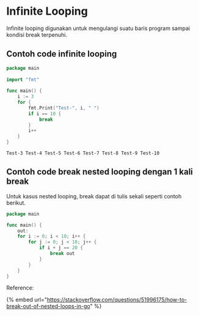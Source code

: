 # Infinite Looping

Infinite looping digunakan untuk mengulangi suatu baris program sampai kondisi break terpenuhi.

## Contoh code infinite looping

```go
package main
 
import "fmt"
 
func main() {
	i := 3
	for {
		fmt.Print("Test-", i, " ")
		if i == 10 {
			break
		}
		i++
	}
}
```

```
Test-3 Test-4 Test-5 Test-6 Test-7 Test-8 Test-9 Test-10 
```

## Contoh code break nested looping dengan 1 kali break

Untuk kasus nested looping, break dapat di tulis sekali seperti contoh berikut.

```go
package main

func main() {
    out:
    for i := 0; i < 10; i++ {
        for j := 0; j < 10; j++ {
            if i + j == 20 {
                break out
            }
        }
    }
}
```

Reference:

{% embed url="https://stackoverflow.com/questions/51996175/how-to-break-out-of-nested-loops-in-go" %}
